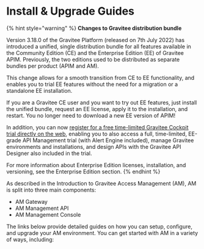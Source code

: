 # Install & Upgrade Guides

{% hint style="warning" %}
**Changes to Gravitee distribution bundle**

Version 3.18.0 of the Gravitee Platform (released on 7th July 2022) has introduced a unified, single distribution bundle for all features available in the Community Edition (CE) and the Enterprise Edition (EE) of Gravitee APIM. Previously, the two editions used to be distributed as separate bundles per product (APIM and AM).

This change allows for a smooth transition from CE to EE functionality, and enables you to trial EE features without the need for a migration or a standalone EE installation.

If you are a Gravitee CE user and you want to try out EE features, just install the unified bundle, request an EE license, apply it to the installation, and restart. You no longer need to download a new EE version of APIM!

In addition, you can now [register for a free time-limited Gravitee Cockpit trial directly on the web](https://cockpit.gravitee.io/register), enabling you to also access a full, time-limited, EE-grade API Management trial (with Alert Engine included), manage Gravitee environments and installations, and design APIs with the Gravitee API Designer also included in the trial.

For more information about Enterprise Edition licenses, installation, and versioning, see the Enterprise Edition section.
{% endhint %}

As described in the Introduction to Gravitee Access Management (AM), AM is split into three main components:

* AM Gateway
* AM Management API
* AM Management Console

The links below provide detailed guides on how you can setup, configure, and upgrade your AM environment. You can get started with AM in a variety of ways, including:
